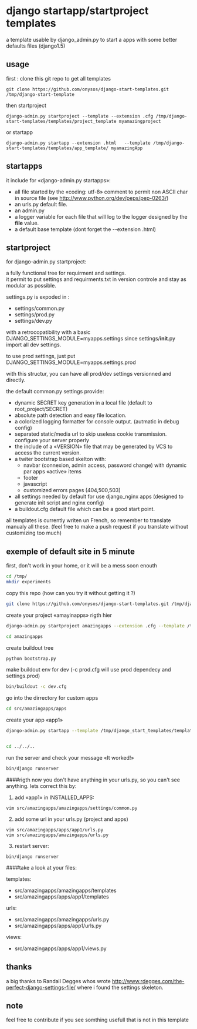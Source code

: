 django startapp/startproject templates 
============================

a template usable by django_admin.py to start a apps with some better defaults files (django1.5)

usage
-----

first : clone this git repo to get all templates

    git clone https://github.com/onysos/django-start-templates.git /tmp/django-start-template

then startproject

    django-admin.py startproject --template --extension .cfg /tmp/django-start-templates/templates/project_template myamazingproject
    
or startapp

    django-admin.py startapp --extension .html   --template /tmp/django-start-templates/templates/app_template/ myamazingApp




startapps
---------
it include for «django-admin.py startapps»:

- all file started by the «coding: utf-8» comment to permit non ASCII char in source file (see http://www.python.org/dev/peps/pep-0263/) 
- an urls.py default file.
- an admin.py 
- a logger variable for each file that will log to the logger designed by the __file__ value.
- a default base template (dont forget the --extension .html)


startproject
------------
for django-admin.py startproject:


a fully functional tree for requirment and settings.  
it permit to put settings and requirments.txt in version controle and stay as modular as possible.

settings.py is expoded in : 
- settings/common.py
- settings/prod.py
- settings/dev.py

with a retrocopatibility with a basic DJANGO_SETTINGS_MODULE=myapps.settings since settings/__init__.py import all dev settings.

to use prod settings, just put  DJANGO_SETTINGS_MODULE=myapps.settings.prod

with this structur, you can have all prod/dev settings versionned and directly.

the default common.py settings provide:

- dynamic SECRET key generation in a local file (default to root_project/SECRET)
- absolute path detection and easy file location.
- a colorized logging formatter for console output. (autmatic in debug config)
- separated static/media url to skip useless cookie transmission. configure your server properly
- the include of a «VERSION» file that may be generated by VCS to access the current version.
- a twiter bootstrap based skelton with: 
  - navbar  (connexion, admin access, password change) with dynamic par apps «active» items 
  - footer
  - javascript
  - customized errors pages (404,500,503)
- all settings needed by default for use django_nginx apps (designed to generate init script and nginx config)
- a buildout.cfg default file which can be a good start point.

  
all templates is currently writen un French, so remember to translate manualy all these. 
(feel free to make a push request if you translate without customizing too much)


exemple of default site in 5 minute
-----------------------------------

first, don't work in your home, or it will be a mess soon enouth
```bash
cd /tmp/
mkdir experiments
```

copy this repo (how can you try it without getting it ?)

```bash
git clone https://github.com/onysos/django-start-templates.git /tmp/django-start-template
```

create your project «amayinapps» rigth hier

```bash
django-admin.py startproject amazingapps --extension .cfg --template /tmp/django_start_templates/templates/project_template

cd amazingapps
```

create buildout tree

```bash
python bootstrap.py
```

make buildout env for dev (-c prod.cfg will use prod dependecy and settings.prod)

```bash
bin/buildout -c dev.cfg
```

go into the dirrectory for custom apps

```bash
cd src/amazingapps/apps
```

create your app «app1»

```bash
django-admin.py startapp --template /tmp/django_start_templates/templates/app_template app1 --extension .html


cd ../../.. 
```

run the server and check your message «It worked!»
```bash
bin/django runserver
```
  
  
  
####rigth now
you don't have anything in your urls.py, so you can't see anything.
lets correct this by:

1. add «app1» in INSTALLED_APPS:

```vim src/amazingapps/amazingapps/settings/common.py```

2. add some url in your urls.py (project and apps)

```
vim src/amazingapps/apps/app1/urls.py
vim src/amazingapps/amazingapps/urls.py
```


3. restart server:

```bin/django runserver```


####take a look at your files:


templates: 

- src/amazingapps/amazingapps/templates
- src/amazingapps/apps/app1/templates

urls:

- src/amazingapps/amazingapps/urls.py
- src/amazingapps/apps/app1/urls.py

views:

- src/amazingapps/apps/app1/views.py
  

thanks
------

a big thanks to Randall Degges whos wrote http://www.rdegges.com/the-perfect-django-settings-file/
where i found the settings skeleton.

note
----

feel free to contribute if you see somthing usefull that is not in this template

  
